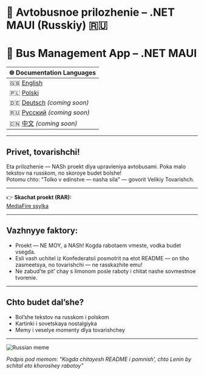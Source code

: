 # 🚌 Avtobusnoe prilozhenie – .NET MAUI (Russkiy) 🇷🇺

# 🚌 Bus Management App – .NET MAUI  
| 🌐 Documentation Languages |  
|---------------------------|  
| 🇬🇧 [English](README.md) |  
| 🇵🇱 [Polski](README-PL.md) |  
| 🇩🇪 [Deutsch](README-DE.md) _(coming soon)_ |  
| 🇷🇺 [Русский](README-RU.md) _(coming soon)_ |   
| 🇨🇳 [中文](README-ZH.md) _(coming soon)_ |

---

## Privet, tovarishchi!

Eta prilozhenie — NASh proekt dlya upravleniya avtobusami. Poka malo tekstov na russkom, no skoroye budet bolshe!  
Potomu chto: "Tolko v edinstve — nasha sila" — govorit Velikiy Tovarishch.

---

👉 **Skachat proekt (RAR):**  
[MediaFire ssylka](https://www.mediafire.com/file/jiod1vuoa9j1ulv/projekt.rar/file)

---

## Vazhnyye faktory:

- Proekt — NE MOY, a NASh! Kogda rabotaem vmeste, vodka budet vsegda.  
- Esli vash uchitel iz Konfederatsii posmotrit na etot README — on tiho zasmeetsya, no tovarishchi — ne rasskazhite emu!  
- Ne zabud'te pit’ chay s limonom posle raboty i chitat nashe sovmestnoe tvorenie.

---

## Chto budet dal’she?

- Bol’she tekstov na russkom i polskom  
- Kartinki i sovetskaya nostalgiyka  
- Memy i veselye momenty dlya tovarishchey

---

![Russian meme](https://i.imgur.com/jJj9xCy.gif)

*Podpis pod memom: "Kogda chitayesh README i pomnish', chto Lenin by schital eto khoroshey rabotoy"*
